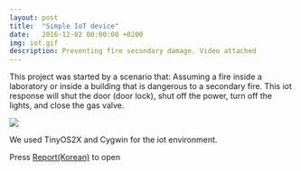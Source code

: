 ```yaml
---
layout: post
title:  "Simple IoT device"
date:   2016-12-02 00:00:00 +0200
img: iot.gif
description: Preventing fire secondary damage. Video attached
---
```

This project was started by a scenario that:
Assuming a fire inside a laboratory or inside a building that is dangerous to a secondary fire. This iot response will shut the door (door lock), shut off the power, turn off the lights, and close the gas valve.

![](iot.jpg)

We used TinyOS2X and Cygwin for the iot environment.

Press [Report(Korean)](microprocessor.pdf) to open